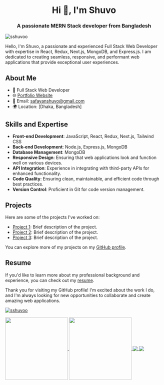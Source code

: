 <h1 align="center">Hi 👋, I'm Shuvo</h1>
<h3 align="center">A passionate MERN Stack developer from Bangladesh</h3>

<p align="left"> <img src="https://komarev.com/ghpvc/?username=sshuvoo&label=Profile%20views&color=0e75b6&style=flat" alt="sshuvoo" /> </p>

Hello, I'm Shuvo, a passionate and experienced Full Stack Web Developer with expertise in React, Redux, Next.js, MongoDB, and Express.js. I am dedicated to creating seamless, responsive, and performant web applications that provide exceptional user experiences.

## About Me

-  💼 Full Stack Web Developer
-  🌐 [Portfolio Website](https://sshuvo.vercel.app/)
-  📧 Email: [safayanshuvo@gmail.com](mailto:safayanshuvo@gmail.com)
-  🌍 Location: [Dhaka, Bangladesh]

## Skills and Expertise

-  **Front-end Development**: JavaScript, React, Redux, Next.js, Tailwind CSS
-  **Back-end Development**: Node.js, Express.js, MongoDB
-  **Database Management**: MongoDB
-  **Responsive Design**: Ensuring that web applications look and function well on various devices.
-  **API Integration**: Experience in integrating with third-party APIs for enhanced functionality.
-  **Code Quality**: Ensuring clean, maintainable, and efficient code through best practices.
-  **Version Control**: Proficient in Git for code version management.

## Projects

Here are some of the projects I've worked on:

-  [Project 1](https://github.com/yourusername/project1): Brief description of the project.
-  [Project 2](https://github.com/yourusername/project2): Brief description of the project.
-  [Project 3](https://github.com/yourusername/project3): Brief description of the project.

You can explore more of my projects on my [GitHub profile](https://github.com/sshuvoo).

## Resume

If you'd like to learn more about my professional background and experience, you can check out my [resume](link-to-your-resume).

Thank you for visiting my GitHub profile! I'm excited about the work I do, and I'm always looking for new opportunities to collaborate and create amazing web applications.

<p align="left"> <a href="https://github.com/ryo-ma/github-profile-trophy"><img src="https://github-profile-trophy.vercel.app/?username=sshuvoo" alt="sshuvoo" /></a> </p>

<a href="https://github.com/sshuvoo?tab=repositories">
  <img height=200 align="center" src="https://github-readme-stats.vercel.app/api?username=sshuvoo&show_icons=true&theme=gotham" />
</a>
<a href="https://github.com/sshuvoo?tab=repositories">
  <img height=200 align="center" src="https://github-readme-stats.vercel.app/api/top-langs/?username=sshuvoo&layout=compact" />
</a>


<a href="https://github.com/sshuvoo?tab=repositories">
  <img align="center" src="https://github-readme-stats.vercel.app/api/pin/?username=sshuvoo&repo=redux-todo" />
</a>
<a href="https://github.com/sshuvoo?tab=repositories">
  <img align="center" src="https://github-readme-stats.vercel.app/api/pin/?username=sshuvoo&repo=redux-book-store" />
</a>
